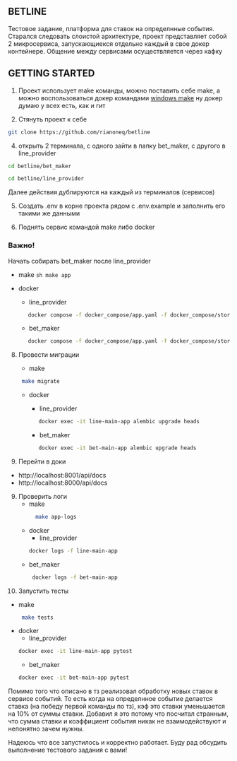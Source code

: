 <!-- ABOUT THE PROJECT -->
## BETLINE
Тестовое задание, платформа для ставок на определнные события.
Старался следовать слоистой архитектуре, проект представляет собой 2 микросервиса, запускающиекся отдельно каждый в свое докер контейнере.
Общение между сервисами осуществляется через кафку

## GETTING STARTED

1. Проект использует make команды, можно поставить себе make, а можно воспользоваться докер командами
[windows make](https://gnuwin32.sourceforge.net/packages/make.htm)
ну докер думаю у всех есть, как и гит

2. Стянуть проект к себе
```sh
git clone https://github.com/rianoneq/betline
```

4. открыть 2 терминала, с одного зайти в папку bet_maker, с другого в line_provider
```sh
cd betline/bet_maker
```
```sh
cd betline/line_provider
```

Далее действия дублируются на каждый из терминалов (сервисов)

5. Создать .env в корне проекта рядом с .env.example и заполнить его такими же данными

6. Поднять сервис командой make либо docker
### Важно! 
Начать собирать bet_maker после line_provider
   - make
    ```sh
      make app
    ```
   - docker
  
     - line_provider
      ``` sh
         docker compose -f docker_compose/app.yaml -f docker_compose/storages.yaml -f docker_compose/messaging.yaml -p line-provider up -d --build
      ```
     - bet_maker
      ``` sh
         docker compose -f docker_compose/app.yaml -f docker_compose/storages.yaml -p bet-maker up -d --build
      ```

8. Провести миграции
   - make
   ``` sh
    make migrate
   ```
   - docker
  
     - line_provider
      ``` sh
         docker exec -it line-main-app alembic upgrade heads
      ```
     - bet_maker
      ``` sh
         docker exec -it bet-main-app alembic upgrade heads
      ```

9. Перейти в доки
  - http://localhost:8001/api/docs
  - http://localhost:8000/api/docs

9. Проверить логи
    - make
        ```sh
          make app-logs
        ```
    - docker
       - line_provider
        ```sh
      docker logs -f line-main-app
        ```
     - bet_maker
       ```sh
        docker logs -f bet-main-app
        ```
10. Запустить тесты
   - make
        ```sh
         make tests
        ```
   - docker
     - line_provider
      ```sh
      docker exec -it line-main-app pytest
     ```
     - bet_maker
      ```sh
      docker exec -it bet-main-app pytest
     ```

Помимо того что описано в тз реализовал обработку новых ставок в сервисе событий. То есть когда на определнное событие делается ставка (на победу первой команды по тз), кэф это ставки уменьшается на 10% от суммы ставки.
Добавил я это потому что посчитал странным, что сумма ставки и коэффициент события никак не взаимодействуют и непонятно зачем нужны.

Надеюсь что все запустилось и корректно работает. Буду рад обсудить выполнение тестового задания с вами!
